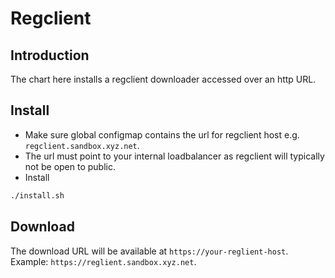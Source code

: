 # Regclient 

## Introduction
The chart here installs a regclient downloader accessed over an http URL. 

## Install
* Make sure global configmap contains the url for regclient host e.g. `regclient.sandbox.xyz.net`.
* The url must point to your internal loadbalancer as regclient will typically not be open to public.
* Install
```sh
./install.sh
```
## Download
The download URL will be available at `https://your-reglient-host`. Example: `https://reglient.sandbox.xyz.net`.

